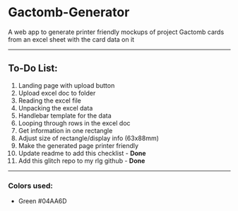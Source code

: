 # Gactomb-Generator

A web app to generate printer friendly mockups of project Gactomb cards from an excel sheet with the card data on it 

---
## To-Do List: 
1. Landing page with upload button
2. Upload excel doc to folder
3. Reading the excel file
4. Unpacking the excel data
5. Handlebar template for the data
6. Looping through rows in the excel doc
7. Get information in one rectangle 
8. Adjust size of rectangle/display info (63x88mm)
9. Make the generated page printer friendly
10. Update readme to add this checklist - **Done**
11. Add this glitch repo to my rlg github - **Done**

---
### Colors used: 
 - Green #04AA6D